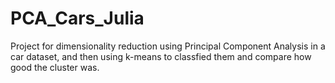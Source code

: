 # PCA_Cars_Julia
Project for dimensionality reduction using Principal Component Analysis in a car dataset, and then using k-means to classfied them and compare how good the cluster was. 
